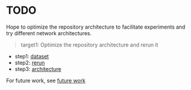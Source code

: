 # TODO
Hope to optimize the repository architecture to facilitate experiments and try different network architectures.

> target1: Optimize the repository architecture and rerun it

- step1: [dataset](./data.md) 
- step2: [rerun](./rerun.md)
- step3: [architecture](./architecture.md)

For future work, see [future work](./futures.md)